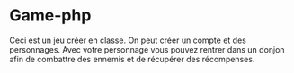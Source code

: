 # Game-php

Ceci est un jeu créer en classe.
On peut créer un compte et des personnages. Avec votre personnage vous pouvez rentrer dans un donjon afin de combattre des ennemis et de récupérer des récompenses.